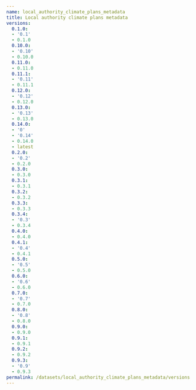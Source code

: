 ```yaml
---
name: local_authority_climate_plans_metadata
title: Local authority climate plans metadata
versions:
  0.1.0:
  - '0.1'
  - 0.1.0
  0.10.0:
  - '0.10'
  - 0.10.0
  0.11.0:
  - 0.11.0
  0.11.1:
  - '0.11'
  - 0.11.1
  0.12.0:
  - '0.12'
  - 0.12.0
  0.13.0:
  - '0.13'
  - 0.13.0
  0.14.0:
  - '0'
  - '0.14'
  - 0.14.0
  - latest
  0.2.0:
  - '0.2'
  - 0.2.0
  0.3.0:
  - 0.3.0
  0.3.1:
  - 0.3.1
  0.3.2:
  - 0.3.2
  0.3.3:
  - 0.3.3
  0.3.4:
  - '0.3'
  - 0.3.4
  0.4.0:
  - 0.4.0
  0.4.1:
  - '0.4'
  - 0.4.1
  0.5.0:
  - '0.5'
  - 0.5.0
  0.6.0:
  - '0.6'
  - 0.6.0
  0.7.0:
  - '0.7'
  - 0.7.0
  0.8.0:
  - '0.8'
  - 0.8.0
  0.9.0:
  - 0.9.0
  0.9.1:
  - 0.9.1
  0.9.2:
  - 0.9.2
  0.9.3:
  - '0.9'
  - 0.9.3
permalink: /datasets/local_authority_climate_plans_metadata/versions
---
```

